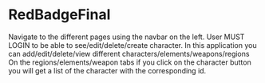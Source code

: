 # RedBadgeFinal

Navigate to the different pages using the navbar on the left.
User MUST LOGIN to be able to see/edit/delete/create character.
In this application you can add/edit/delete/view different characters/elements/weapons/regions
On the regions/elements/weapon tabs if you click on the character button you will get a list of the character with the corresponding id.
